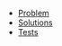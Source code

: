 - [Problem](https://adventofcode.com/2020/day/7)
- [Solutions](solvers.js)
- [Tests](solvers.test.js)
